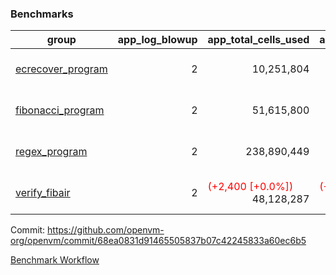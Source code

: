 ### Benchmarks
| group | app_log_blowup | app_total_cells_used | app_total_cycles | app_total_proof_time_ms | leaf_log_blowup | leaf_total_cells_used | leaf_total_cycles | leaf_total_proof_time_ms | max_segment_length | instance | alloc |
|---|---|---|---|---|---|---|---|---|---|---|---|
| [ ecrecover_program ](https://github.com/openvm-org/openvm/blob/benchmark-results/benchmarks-pr/1056/individual/ecrecover-68ea0831d91465505837b07c42245833a60ec6b5.md) | <div style='text-align: right'> 2 </div>  | <div style='text-align: right'> 10,251,804 </div>  | <div style='text-align: right'> 195,066 </div>  | <span style='color: green'>(-10.0 [-0.5%])</span><div style='text-align: right'> 2,039.0 </div>  | <div style='text-align: right'> - </div>  | <div style='text-align: right'> - </div>  | <div style='text-align: right'> - </div>  | <div style='text-align: right'> - </div>  | 1048476 | 64cpu-linux-arm64 | mimalloc |
| [ fibonacci_program ](https://github.com/openvm-org/openvm/blob/benchmark-results/benchmarks-pr/1056/individual/fibonacci-68ea0831d91465505837b07c42245833a60ec6b5.md) | <div style='text-align: right'> 2 </div>  | <div style='text-align: right'> 51,615,800 </div>  | <div style='text-align: right'> 3,000,274 </div>  | <span style='color: green'>(-238.0 [-4.3%])</span><div style='text-align: right'> 5,304.0 </div>  | <div style='text-align: right'> - </div>  | <div style='text-align: right'> - </div>  | <div style='text-align: right'> - </div>  | <div style='text-align: right'> - </div>  | 1048476 | 64cpu-linux-arm64 | mimalloc |
| [ regex_program ](https://github.com/openvm-org/openvm/blob/benchmark-results/benchmarks-pr/1056/individual/regex-68ea0831d91465505837b07c42245833a60ec6b5.md) | <div style='text-align: right'> 2 </div>  | <div style='text-align: right'> 238,890,449 </div>  | <div style='text-align: right'> 8,381,808 </div>  | <span style='color: green'>(-268.0 [-1.5%])</span><div style='text-align: right'> 17,064.0 </div>  | <div style='text-align: right'> - </div>  | <div style='text-align: right'> - </div>  | <div style='text-align: right'> - </div>  | <div style='text-align: right'> - </div>  | 1048476 | 64cpu-linux-arm64 | mimalloc |
| [ verify_fibair ](https://github.com/openvm-org/openvm/blob/benchmark-results/benchmarks-pr/1056/individual/verify_fibair-68ea0831d91465505837b07c42245833a60ec6b5.md) | <div style='text-align: right'> 2 </div>  | <span style='color: red'>(+2,400 [+0.0%])</span><div style='text-align: right'> 48,128,287 </div>  | <span style='color: red'>(+200 [+0.1%])</span><div style='text-align: right'> 397,294 </div>  | <span style='color: green'>(-49.0 [-1.6%])</span><div style='text-align: right'> 3,101.0 </div>  | <div style='text-align: right'> - </div>  | <div style='text-align: right'> - </div>  | <div style='text-align: right'> - </div>  | <div style='text-align: right'> - </div>  | 1048476 | 64cpu-linux-arm64 | mimalloc |


Commit: https://github.com/openvm-org/openvm/commit/68ea0831d91465505837b07c42245833a60ec6b5

[Benchmark Workflow](https://github.com/openvm-org/openvm/actions/runs/12343781864)
